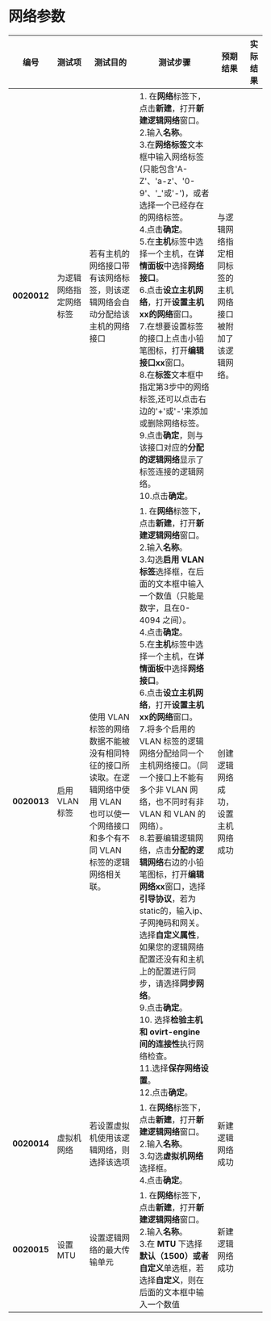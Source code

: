 # 网络参数
| **编号** | **测试项** | **测试目的** | **测试步骤** | **预期结果** | **实际结果** |
|--------- | ---------- | ------------ | ------------ | ------------ | ------------ |
|**0020012**|为逻辑网络指定网络标签|若有主机的网络接口带有该网络标签，则该逻辑网络会自动分配给该主机的网络接口|1. 在**网络**标签下，点击**新建**，打开**新建逻辑网络**窗口。<br/>2.输入**名称**。<br/>3.在**网络标签**文本框中输入网络标签(只能包含'A-Z'、'a-z'、'0-9'、'_'或'-')，或者选择一个已经存在的网络标签。<br/>4.点击**确定**。<br/>5.在**主机**标签中选择一个主机，在**详情面板**中选择**网络接口**。<br/>6.点击**设立主机网络**，打开**设置主机xx的网络**窗口。<br/>7.在想要设置标签的接口上点击小铅笔图标，打开**编辑接口xx**窗口。<br/>8.在**标签**文本框中指定第3步中的网络标签,还可以点击右边的'+'或'-'来添加或删除网络标签。<br/>9.点击**确定**，则与该接口对应的**分配的逻辑网络**显示了标签连接的逻辑网络。<br/>10.点击**确定**。|与逻辑网络指定相同标签的主机网络接口被附加了该逻辑网络。||
|**0020013**|启用 VLAN 标签|使用 VLAN 标签的网络数据不能被没有相同特征的接口所读取。在逻辑网络中使用 VLAN 也可以使一个网络接口和多个有不同 VLAN 标签的逻辑网络相关联。|1. 在**网络**标签下，点击**新建**，打开**新建逻辑网络**窗口。<br/>2.输入**名称**。<br/>3.勾选**启用 VLAN 标签**选择框，在后面的文本框中输入一个数值（只能是数字，且在0-4094 之间）。<br/>4.点击**确定**。<br/>5.在**主机**标签中选择一个主机，在**详情面板**中选择**网络接口**。<br/>6.点击**设立主机网络**，打开**设置主机xx的网络**窗口。<br/>7.将多个启用的 VLAN 标签的逻辑网络分配给同一个主机网络接口。（同一个接口上不能有多个非 VLAN 网络，也不同时有非 VLAN 和 VLAN 的网络）。<br/>8.若要编辑逻辑网络，点击**分配的逻辑网络**右边的小铅笔图标，打开**编辑网络xx**窗口，选择**引导协议**，若为static的，输入ip、子网掩码和网关。选择**自定义属性**，如果您的逻辑网络配置还没有和主机上的配置进行同步，请选择**同步网络**。<br/>9.点击**确定**。<br/>10. 选择**检验主机和 ovirt-engine 间的连接性**执行网络检查。<br/>11.选择**保存网络设置**。<br/>12.点击**确定**。  |创建逻辑网络成功，设置主机网络成功||
|**0020014**|虚拟机网络|若设置虚拟机使用该逻辑网络，则选择该选项|1. 在**网络**标签下，点击**新建**，打开**新建逻辑网络**窗口。<br/>2.输入**名称**。<br/>3.勾选**虚拟机网络**选择框。<br/>4.点击**确定**。|新建逻辑网络成功||
|**0020015**|设置 MTU|设置逻辑网络的最大传输单元|1. 在**网络**标签下，点击**新建**，打开**新建逻辑网络**窗口。<br/>2.输入**名称**。<br/>3.在 **MTU** 下选择**默认（1500）**或者**自定义**单选框，若选择**自定义**，则在后面的文本框中输入一个数值|新建逻辑网络成功||
